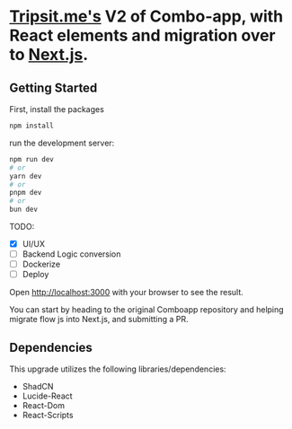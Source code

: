 # [Tripsit.me's](https://tripsit.me) V2 of Combo-app, with React elements and migration over to [Next.js](https://nextjs.org/docs/app/api-reference/cli/create-next-app).

## Getting Started

First, install the packages 
```bash
npm install
```

run the development server:

```bash
npm run dev
# or
yarn dev
# or
pnpm dev
# or
bun dev
```

TODO:

- [x] UI/UX
- [ ] Backend Logic conversion
- [ ] Dockerize
- [ ] Deploy

Open [http://localhost:3000](http://localhost:3000) with your browser to see the result.

You can start by heading to the original Comboapp repository and helping migrate flow js into Next.js, and submitting a PR. 

## Dependencies

This upgrade utilizes the following libraries/dependencies:
- ShadCN
- Lucide-React
- React-Dom
- React-Scripts
